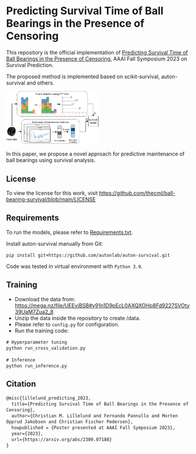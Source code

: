 # Predicting Survival Time of Ball Bearings in the Presence of Censoring

This repository is the official implementation of [Predicting Survival Time of Ball Bearings in the Presence of Censoring](https://arxiv.org/abs/2309.07188), AAAI Fall Symposium 2023 on Survival Prediction.

The proposed method is implemented based on scikit-survival, auton-survival and others.

<p align="left"><img src="https://github.com/thecml/ball-bearing-survival/blob/main/img/pipeline.png" width="50%" height="50%">

In this paper, we propose a novel approach for predictive maintenance of ball bearings using survival analysis.
    
License
--------
To view the license for this work, visit https://github.com/thecml/ball-bearing-survival/blob/main/LICENSE

Requirements
----------------------
To run the models, please refer to [Requirements.txt](https://github.com/thecml/ball-bearing-survival/blob/main/requirements.txt).

Install auton-survival manually from Git:
```
pip install git+https://github.com/autonlab/auton-survival.git
```

Code was tested in virtual environment with `Python 3.9`.

Training
--------
- Download the data from: https://mega.nz/file/UEEyjBSB#y91n1D9pEcL0AXQXOHp8Fd9227SVOty39UaM7Zua2_8
- Unzip the data inside the repository to create /data.
- Please refer to `config.py` for configuration.
- Run the training code:

```
# Hyperparameter tuning
python run_cross_validation.py

# Inference
python run_inference.py
```

Citation
--------
```
@misc{lillelund_predicting_2023,
  title={Predicting Survival Time of Ball Bearings in the Presence of Censoring}, 
  author={Christian M. Lillelund and Fernando Pannullo and Morten Opprud Jakobsen and Christian Fischer Pedersen},
  howpublished = {Poster presented at AAAI Fall Symposium 2023},
  year={2023},
  url={https://arxiv.org/abs/2309.07188}
}
```
